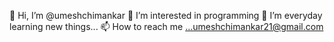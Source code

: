 👋 Hi, I’m @umeshchimankar
👀 I’m interested in programming
🌱 I’m everyday learning new things...
📫 How to reach me ...umeshchimankar21@gmail.com
